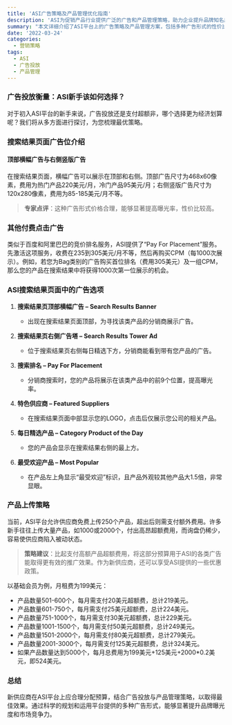 ```yaml
---
title: 'ASI广告策略及产品管理优化指南'
description: 'ASI为促销产品行业提供广泛的广告和产品管理策略，助力企业提升品牌知名度。'
summary: "本文详细介绍了ASI平台上的广告策略及产品管理方案，包括多种广告形式的性价比分析和产品超额费用的优化方法，为企业在ASI平台上实现高效推广提供全面指南。"
date: '2022-03-24'
categories:
  - 营销策略
tags:
  - ASI
  - 广告投放
  - 产品管理
---
```


### 广告投放衡量：ASI新手该如何选择？

对于初入ASI平台的新手来说，广告投放还是支付超额非，哪个选择更为经济划算呢？我们将从多方面进行探讨，为您梳理最优策略。

### 搜索结果页面广告位介绍

#### 顶部横幅广告与右侧竖版广告

在搜索结果页面，横幅广告可以展示在顶部和右侧。顶部广告尺寸为468x60像素，费用为热门产品220美元/月，冷门产品95美元/月；右侧竖版广告尺寸为120x280像素，费用为85-185美元/月不等。

> **专家点评**：这种广告形式价格合理，能够显著提高曝光率，性价比较高。

### 其他付费点击广告

类似于百度和阿里巴巴的竞价排名服务，ASI提供了“Pay For Placement”服务。先激活这项服务，收费在235到305美元/月不等，然后再购买CPM（每1000次展示）。例如，若您为Bag类别的广告购买首位排名（费用305美元）及一组CPM，那么您的产品在搜索结果中将获得1000次第一位展示的机会。

### ASI搜索结果页面中的广告选项

1. **搜索结果页顶部横幅广告 – Search Results Banner**
   - 出现在搜索结果页面顶部，为寻找该类产品的分销商展示广告。
   
2. **搜索结果页右侧广告塔 – Search Results Tower Ad**
   - 位于搜索结果页右侧每日精选下方，分销商能看到带有您产品的广告。

3. **搜索排名 – Pay For Placement**
   - 分销商搜索时，您的产品将展示在该类产品中的前9个位置，提高曝光率。

4. **特色供应商 – Featured Suppliers**
   - 在搜索结果页面中部显示您的LOGO，点击后仅展示您公司的相关产品。

5. **每日精选产品 – Category Product of the Day**
   - 您的产品会显示在搜索结果右侧的最上方。

6. **最受欢迎产品 – Most Popular**
   - 在产品左上角显示“最受欢迎”标识，且产品外观较其他产品大1.5倍，非常显眼。

### 产品上传策略

当前，ASI平台允许供应商免费上传250个产品，超出后则需支付额外费用。许多新手往往上传大量产品，如1000或2000个，付出高昂超额费用，而询盘仍稀少，容易使供应商陷入被动状态。

> **策略建议**：比起支付高额产品超额费用，将这部分预算用于ASI的各类广告能取得更有效的推广效果。作为新供应商，还可以享受ASI提供的一些优惠政策。

以基础会员为例，月租费为199美元：

- 产品数量501-600个，每月需支付20美元超额费，总计219美元。
- 产品数量601-750个，每月需支付25美元超额费，总计224美元。
- 产品数量751-1000个，每月需支付30美元超额费，总计229美元。
- 产品数量1001-1500个，每月需支付50美元超额费，总计249美元。
- 产品数量1501-2000个，每月需支付80美元超额费，总计279美元。
- 产品数量2001-3000个，每月需支付125美元超额费，总计324美元。
- 如果产品数量达到5000个，每月总费用为199美元+125美元+2000*0.2美元，即524美元。

### 总结

新供应商在ASI平台上应合理分配预算，结合广告投放与产品管理策略，以取得最佳效果。通过科学的规划和运用平台提供的多种广告形式，能够显著提升品牌曝光度和市场竞争力。